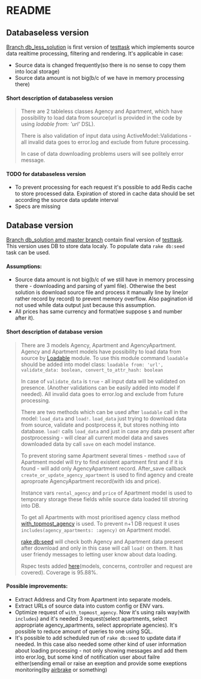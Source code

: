 # README

## Databaseless version
[Branch db_less_solution](https://github.com/AlexLOvch/simple_feed_app/tree/db_less_solution) is first version of [testtask]( https://github.com/kirillplatonov/apartments-feed-test) which implements source data realtime processing, filtering and rendering.
It's applicable in case:
* Source data is changed frequently(so there is no sense to copy them into local storage)
* Source data amount is not big(b/c of we have in memory processing there)
#### Short description of databaseless version
  > There are 2 tableless classes Agency and Apartment, which have possibility to load data from source(url is provided in the code by using *lodable from: 'url'* DSL).
  >
  > There is also validation of input data using ActiveModel::Validations - all invalid data goes to error.log and exclude from future processing.
  >
  > In case of data downloading problems users will see politely error message.
#### TODO for databaseless version
* To prevent processing for each request  it's possible to add Redis cache to store processed data. Expiration of stored in cache data should be set according the source data update interval
* Specs are missing

## Database version
[Branch db_solution amd master branch](https://github.com/AlexLOvch/simple_feed_app/) contain final version of [testtask]( https://github.com/kirillplatonov/apartments-feed-test). This version uses DB to store data localy. To populate data `rake db:seed` task can be used.
#### Assumptions:
* Source data amount is not big(b/c of we still have in memory processing there - downloading and parsing of yaml file). Otherwise the best solution is download source file and process it manually line by line(or rather record by record) to prevent memory overflow. Also pagination id not used while data output just because this assumption.
* All prices has same currency and format(we suppose `$` and number after it).

#### Short description of database version
  > There are 3 models Agency, Apartment and AgencyApartment. Agency and Apartment models have possibility to load data from source by [Loadable](https://github.com/AlexLOvch/simple_feed_app/blob/master/app/models/concerns/loadable.rb) module. To use this module command `loadable` should be added into model class: `loadable from: 'url', validate_data: boolean, convert_to_attr_hash: boolean` 
  >
  > In case of `validate_data` is `true` - all input data will be validated on presence. (Another validations can be easily added into  model if needed). All invalid data goes to error.log and exclude from future processing.
  >
  > There are two methods which can be used after `loadable` call in the model: `load_data` and `load!`. `load_data` just trying to download data from source, validate and postprocess it, but stores nothing into database. `load!` calls `load_data` and just in case any data present after postprocessing - will clear all current model data and saves downloaded data by call `save` on each model instance.
  >
  > To prevent storing same Apartment several times - method `save` of Apartment model will try to find existent apartment first and if it is found - will add only AgencyApartment record. After_save callback `create_or_update_agency_apartment` is used to find agency and create aproproate AgencyApartment record(with ids and price).
  >
  > Instance vars `rental_agency` and `price` of Apartment model is used to temporary storage these fields while source data loaded till stroring into DB.
  >
  > To get all Apartments with most prioritised agency class method [with_topmost_agency](https://github.com/AlexLOvch/simple_feed_app/blob/master/app/models/apartment.rb#L17) is used. To prevent n+1 DB request it uses `includes(agency_apartments: :agency)` on Apartment model.
  >
  > [rake db:seed](https://github.com/AlexLOvch/simple_feed_app/blob/master/db/seeds.rb) will check both Agency and Apartment data present after download and only in this case will call `load!` on them. It has user friendy messages to letting user know about data loading.
>
>
> Rspec tests added [here](https://github.com/AlexLOvch/simple_feed_app/tree/master/spec)(models, concerns, controller and request are covered). Coverage is 95.88%. 

#### Possible improvements: 
* Extract Address and City from Apartment into separate models.
* Extract URLs of source data into custom config or ENV vars.
* Optimize request of `with_topmost_agency`. Now it's using rails way(with `includes`) and it's needed 3 request(select apartments, select appropriate agency_apartments, select appropriate agencies). It's possible to reduce amount of queries to one using SQL.
* It's possible to add scheduled run of `rake db:seed` to update data if needed. In this case also needed some other kind of user information about loading processing - not only showing messages and add them into eror.log, but some kind of notification user about failre either(sending email or raise an exeption and provide some exeptions monitoring(by [airbrake](https://airbrake.io/) or something)



